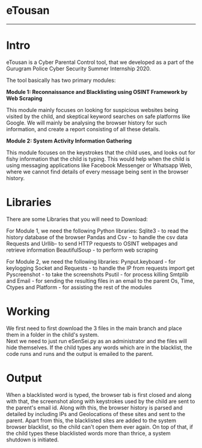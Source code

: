 # eTousan

****
# Intro

eTousan is a Cyber Parental Control tool, that we developed as a part of the Gurugram Police Cyber Security Summer Internship 2020. 

The tool basically has two primary modules:

**Module 1: Reconnaissance and Blacklisting using OSINT Framework by Web Scraping**

This module mainly focuses on looking for suspicious websites being visited by the child, and skeptical keyword searches on safe platforms like Google. We will mainly be analysing the browser history for such information, and create a report consisting of all these details.

**Module 2: System Activity Information Gathering**

This module focuses on the keystrokes that the child uses, and looks out for fishy information that the child is typing. This would help when the child is using messaging applications like Facebook Messenger or Whatsapp Web, where we cannot find details of every message being sent in the browser history.  

# Libraries

There are some Libraries that you will need to Download:

For Module 1, we need the following Python libraries:
Sqlite3 - to read the history database of the browser
Pandas and Csv - to handle the csv data
Requests and Urllib- to send HTTP requests to OSINT webpages and retrieve information
BeautifulSoup - to perform web scraping

For Module 2, we need the following libraries:
Pynput.keyboard - for keylogging
Socket and Requests - to handle the IP
from requests import get
Pyscreenshot - to take the screenshots
Psutil - for process killing
Smtplib and Email - for sending the resulting files in an email to the parent
Os, Time, Ctypes and Platform - for assisting the rest of the modules

# Working

We first need to first download the 3 files in the main branch and place them in a folder in the child's system.  
Next we need to just run eSenSei.py as an administrator and the files will hide themselves. 
If the child types any words which are in the blacklist, the code runs and runs and the output is emailed to the parent.

# Output

When a blacklisted word is typed, the browser tab is first closed and along with that, the screenshot along with keystrokes used by the child are sent to the parent's email id.
Along with this, the browser history is parsed and detailed by including IPs and Geolocations of these sites and sent to the parent.
Apart from this, the blacklisted sites are added to the system browser blacklist, so the child can't open them ever again. On top of that, if the child types these blacklisted words more than thrice, a system shutdown is initiated.
 
